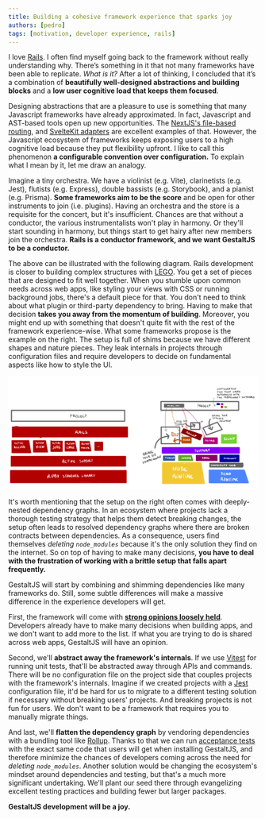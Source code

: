 ```yaml
---
title: Building a cohesive framework experience that sparks joy
authors: [pedro]
tags: [motivation, developer experience, rails]
---
```


I love [Rails](https://rubyonrails.org/).
I often find myself going back to the framework without really understanding why.
There’s something in it that not many frameworks have been able to replicate.
*What is it?*
After a lot of thinking,
I concluded that it’s a combination of **beautifully well-designed abstractions and building blocks** and a **low user cognitive load that keeps them focused**.

Designing abstractions that are a pleasure to use is something that many Javascript frameworks have already approximated.
In fact,
Javascript and AST-based tools open up new opportunities.
The [NextJS's file-based routing](https://nextjs.org/docs/routing/introduction),
and [SvelteKit adapters](https://kit.svelte.dev/docs/adapters) are excellent examples of that.
However,
the Javascript ecosystem of frameworks keeps exposing users to a high cognitive load because they put flexibility upfront.
I like to call this phenomenon **a configurable convention over configuration.**
To explain what I mean by it,
let me draw an analogy.

Imagine a tiny orchestra.
We have a violinist (e.g. Vite),
clarinetists (e.g. Jest),
flutists (e.g. Express),
double bassists (e.g. Storybook),
and a pianist (e.g. Prisma).
**Some frameworks aim to be the score**  and be open for other instruments to join (i.e. plugins).
Having an orchestra and the store is a requisite for the concert,
but it's insufficient.
Chances are that without a conductor,
the various instrumentalists won't play in harmony.
Or they'll start sounding in harmony, but things start to get hairy after new members join the orchestra.
**Rails is a conductor framework, and we want GestaltJS to be a conductor.**

The above can be illustrated with the following diagram.
Rails development is closer to building complex structures with [LEGO](https://www.lego.com).
You get a set of pieces that are designed to fit well together.
When you stumble upon common needs across web apps,
like styling your views with CSS or running background jobs,
there's a default piece for that.
You don't need to think about what plugin or third-party dependency to bring.
Having to make that decision **takes you away from the momentum of building**.
Moreover, you might end up with something that doesn't quite fit with the rest of the framework experience-wise.
What some frameworks propose is the example on the right.
The setup is full of shims because we have different shapes and nature pieces.
They leak internals in projects through configuration files and require developers to decide on fundamental aspects like how to style the UI.

![A diagram that compares the setup of Rails with the common setup in Javascript frameworks](./rails-vs-others.png)

It's worth mentioning that the setup on the right often comes with deeply-nested dependency graphs.
In an ecosystem where projects lack a thorough testing strategy that helps them detect breaking changes,
the setup often leads to resolved dependency graphs where there are broken contracts between dependencies.
As a consequence, users find themselves *deleting `node_modules`* because it's the only solution they find on the internet.
So on top of having to make many decisions,
**you have to deal with the frustration of working with a brittle setup that falls apart frequently.**

GestaltJS will start by combining and shimming dependencies like many frameworks do.
Still, some subtle differences will make a massive difference in the experience developers will get.

First, the framework will come with [**strong opinions loosely held**](https://feld.com/archives/2019/05/bad-entrepreneurial-cliches-strong-opinions-loosely-held).
Developers already have to make many decisions when building apps,
and we don't want to add more to the list.
If what you are trying to do is shared across web apps, GestaltJS will have an opinion.

Second, we'll **abstract away the framework's internals**.
If we use [Vitest](https://vitest.dev/) for running unit tests,
that'll be abstracted away through APIs and commands.
There will be no configuration file on the project side that couples projects with the framework's internals.
Imagine if we created projects with a [Jest](https://jestjs.io/) configuration file,
it'd be hard for us to migrate to a different testing solution if necessary without breaking users' projects.
And breaking projects is not fun for users.
We don't want to be a framework that requires you to manually migrate things.

And last, we'll **flatten the dependency graph** by vendoring dependencies with a bundling tool like [Rollup](https://rollupjs.org/guide/en/).
Thanks to that we can run [acceptance tests](https://en.wikipedia.org/wiki/Acceptance_testing) with the exact same code that users will get when installing GestaltJS,
and therefore minimize the chances of developers coming across the need for *deleting `node_modules`*.
Another solution would be changing the ecosystem's mindset around dependencies and testing, but that's a much more significant undertaking. We'll plant our seed there through evangelizing excellent testing practices and building fewer but larger packages.

**GestaltJS development will be a joy.**
